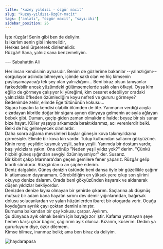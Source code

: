 ```yaml
---
title: "kuzey yıldızı - özgür macit"
slug: "kuzey-yıldızı-özgür-macit"
tags: ["anlatı", "özgür macit", "sayı:iki"]
sidebar_position: 26
---
```


İşte rüzgâr! Senin gibi ben de deliyim.  
Islıkarlım senin gibi inlemelidir,  
Herkes beni ürpererek dinlemelidir.  
Rüzgâr! Sana, yalnız sana benzemeliyim.

--- Sabahattin Ali


Her insan kendisinin aynasıdır. Benim de gözlerime bakanlar
--yalnızlığımı-- sorguluyor aslında: bitmeyen, içimde saklı olan ve hiç
kimsenin paylaşamayacağı tek şey olan yalnızlığımı... Beni biraz olsun
tanıyanlar farkedebilir ancak yüzümdeki gülümsemelerde saklı olan
öfkeyi. Oysa kim eğilip de görmeye çalışıyor ki yüreğimi, kim cesaret
edebiliyor oradaki yalnızlıkla öfkeden özümlediğim koyu nefreti ve
gururu görmeye?  
Bedenimde zehir, elimde Ege tütününün kokusu...  
Sigara hayatın ta kendisi olabilir ölümden de öte. Yanmanın verdiği
acıyla cızırdayan kibritle doğar bir sigara aynen dünyaya gelmenin
acısıyla ağlayan bebek gibi. Duman, geçip giden zaman olmalıdır o halde;
beyaz bir sis sunar bize hayat. Küller yaşayıp arkamızda
bıraktıklarımız, acı verenlerdir belki. Belki de hiç gelmeyecek
olanlardır.  
Daha sonra ağlama mevsimleri başlar güneşin kova takımyıldızına
girmesiyle. Elimde bir kova kin vardır. Tutup kulbundan sallarım
gökyüzüne. Kinin rengi yeşildir: kusmuk yeşili, safra yeşili. Yanımda
bir dostum vardır, başı yıldızlara yakın. Ona dönüp "Neden yeşil yıldız
yok?" derim. "Çünkü hiçbiri güneş ışığından sevgiyi özümleyemiyor" der.
Susarız.  
Bir kibrit çakıp Marmara'dan geçen gemilere fener yaparız. Rüzgâr gelip
kibriti söndürür. Rüzgârdan o an şüphe ederim.  
Deniz dalgalıdır. Güneş denizin üstünde beni dansa öyle bir güzellikle
çağırır ki atlamasam dayanamam. Görebildiğim en yüksek yere çıkıp son
şiirimi okuyup denize dalarım. Orada beni gökyüzünden kayarak ve
aldanarak düşen yıldızlar bekliyordur.  
Denizden denize kıyısı olmayan bir şehirde çıkarım. Saçlarına ak düşmüş
mutsuz bir adam bana hayatın sırrını dev demir yığınlarından, bağırsak
dolusu solucanlardan ve yalan hüzünlerden ibaret bir otogarda verir.
Ocağa koyduğum ayrılık çayı çoktan demini almıştır.  
Burnuma balkandan bir çay kokusu çarpar. Ayılırım.  
Şu dünyada ayık olmak benim için bayağı zor iştir. Kafama yatmayan şeye
hemen karşı çıkar bağırır, çağırırım ayık olunca. Kızarım, küserim.
Dedim ya gururluyum diye, özür dilemem.  
Kimse bilmez, inanmaz belki; ama ben biraz da deliyim.

![haydarapasa](/img/ky02_33_zaferyalcinpinar.jpg)
